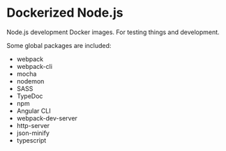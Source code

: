 # Dockerized Node.js

Node.js development Docker images. For testing things and development.

Some global packages are included:

- webpack
- webpack-cli
- mocha
- nodemon
- SASS
- TypeDoc
- npm
- Angular CLI
- webpack-dev-server
- http-server
- json-minify
- typescript
